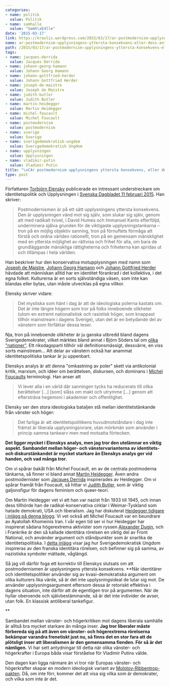 ```yaml
---
categories:
- name: politik
  value: Politik
- name: samhalle
  value: "Samh\xE4lle"
date: '2015-03-17'
link: https://kraulis.wordpress.com/2015/03/17/ar-postmodernism-upplysningens-yttersta-konsekvens-eller-dess-antites/
name: ar-postmodernism-upplysningens-yttersta-konsekvens-eller-dess-antites
path: /2015/03/17/ar-postmodernism-upplysningens-yttersta-konsekvens-eller-dess-antites/
tags:
- name: jacques-derrida
  value: Jacques Derrida
- name: johann-georg-hamann
  value: Johann Georg Hamann
- name: johann-gottfried-herder
  value: Johann Gottfried Herder
- name: joseph-de-maistre
  value: Joseph de Maistre
- name: judith-butler
  value: Judith Butler
- name: martin-heidegger
  value: Martin Heidegger
- name: michel-foucault
  value: Michel Foucault
- name: postmodernism
  value: postmodernism
- name: sverige
  value: Sverige
- name: sverigedemokratisk-ungdom
  value: Sverigedemokratisk Ungdom
- name: upplysningen
  value: Upplysningen
- name: vladimir-putin
  value: Vladimir Putin
title: "\xC4r postmodernism upplysningens yttersta konsekvens, eller dess antites?"
type: post
---
```

Författaren [Torbjörn Elensky](http://sv.wikipedia.org/wiki/Torbj%C3%B6rn_Elensky) publicerade en intressant understreckare om identitetspolitik och Upplysningen i [Svenska Dagbladet 11 februari 2015](http://www.svd.se/kultur/understrecket/morka-krafter-kan-kapa-upplysningsarv_4289747.svd). Han skriver:

> Postmodernismen är på ett sätt upplysningens yttersta konsekvens. Den är upplysningen vänd mot sig själv, som slukar sig själv, genom att med radikalt tvivel, i David Humes och Immanuel Kants efterföljd, underminera själva grunden för de viktigaste upplysningstankarna – tron på en möjlig objektiv sanning, tron på förnuftets förmåga att förstå och ordna världen rationellt, tron på en gemensam mänsklighet med en yttersta möjlighet av rättvisa och frihet för alla, om bara de grundläggande mänskliga rättigheterna och friheterna kan spridas ut och tillämpas i hela världen.

Han beskriver hur den konservativa motupplysningen med namn som [Joseph de Maistre](http://en.wikipedia.org/wiki/Joseph_de_Maistre), [Johann Georg Hamann](http://en.wikipedia.org/wiki/Johann_Georg_Hamann) och [Johann Gottfried Herder](http://en.wikipedia.org/wiki/Johann_Gottfried_Herder) hävdade att människan alltid har en identitet förankrad i det kollektiva, i det egna folket. Kulturerna är en sorts självständiga väsen, som inte kan blandas eller bytas, utan måste utvecklas på egna villkor.



Elensky skriver vidare:

> Det mystiska som hänt i dag är att de ideologiska polerna kastats om. Det är inte längre högern som tror på folks inneboende olikheter (utom en extremt nationalistisk och rasistisk höger, som knappast tillhör mainstream i dagens Sverige), utan det är en betydande del av vänstern som förfäktar dessa teser.

Nja, tron på inneboende olikheter är ju ganska utbredd bland dagens Sverigedemokrater, vilket märktes bland annat i Björn Söders tal om [olika "nationer"](http://www.dn.se/val/nyval-2015/den-leende-nationalismen/). Ett riksdagsparti tillhör väl definitionsmässigt, dessvärre, en viss sorts mainstream... Att delar av vänstern också har anammat identitetspolitiska tankar är ju uppenbart.

Elenskys analys är att denna "omkastning av poler" skett via antikolonial kritik, marxism, och idéer om berättelsen, diskursen, och dominans i [Michel Foucaults](http://en.wikipedia.org/wiki/Michel_Foucault) terminologi. Han anser att 

> Vi lever alla i en värld där sanningen tycks ha reducerats till olika berättelser [...] [som] slåss om makt och utrymme [...] genom att eftersträva hegemoni i akademier och offentlighet.

Elensky ser den stora ideologiska bataljen stå mellan identitetstänkande från vänster och höger:

> Det farliga är att identitetspolitikens huvudmotståndare i dag inte främst är liberala upplysningsivrare, utan mörkmän som använder i princip samma tankearv men med motsatta förtecken.

**Det ligger mycket i Elenskys analys, men jag tror den utelämnar en viktig aspekt. Sambandet mellan höger- och vänstervarianterna av identitets- och diskurstänkandet är mycket starkare än Elenskys analys ger vid handen, och vad många tror.**

Om vi spårar bakåt från Michel Foucault, en av de centrala postmoderna tänkarna, så finner vi bland annat [Martin Heidegger](http://en.wikipedia.org/wiki/Martin_Heidegger). Även andra postmodernister som [Jacques Derrida](http://en.wikipedia.org/wiki/Jacques_Derrida) inspirerades av Heidegger. Om vi spårar framåt från Foucault, så hittar vi [Judith Butler](http://en.wikipedia.org/wiki/Judith_Butler), som är viktig galjonsfigur för dagens feminism och queer-teori.

Om Martin Heidegger vet vi att han var nazist från 1933 till 1945, och innan dess tillhörde han de radikal-konservativa cirklar i Weimar-Tyskland som hatade demokrati, USA och liberalism. Jag har diskuterat [Heidegger tidigare i inlägg på denna blogg](/tag/martin-heidegger/). Vi vet också att Michel Foucault var en beundrare av Ayatollah Khomeinis Iran. I vår egen tid ser vi hur Heidegger har inspirerat sådana högerextrema aktivister som ryssen [Alexander Dugin](/tag/alexander-dugin/), och i Frankrike är den så kallade identitära rörelsen en viktig del av Front National, och använder argument och ståndpunkter som är snarlika de identitetspolitiska. I [detta inlägg](/2014/05/28/sa-ser-den-moderna-nazismen-ut/) visar jag hur Sverigedemokratisk Ungdom inspireras av den franska identitära rörelsen, och befinner sig på samma, av nazistiska symboler mättade, våglängd.

Så jag vill därför foga ett korrektiv till Elenskys slutsats om att postmodernismen är upplysningens yttersta konsekvens. **När identitärer och identitetspolitiker använder sig av kvasi-demokratiska argument om olika kulturers lika värde, så är det inte upplysningsideal de lutar sig mot. De använder upplysningsargument eftersom dessa är retoriskt effektiva i dagens situation, inte därför att de egentligen tror på argumenten. När de hyllar oberoende och självbestämmande, så är det inte individer de avser, utan folk. En klassisk antiliberal tankefigur.

**

Sambandet mellan vänster- och högerkritiken mot dagens liberala samhälle är alltså bra mycket starkare än många inser. **Jag tror liberaler måste förbereda sig på att även om vänster- och högerextrema rörelserna bekämpar varandra frenetiskt just nu, så finns det en stor fara att de plötsligt inser att liberalismen är den gemensamma fienden. För så är det nämligen.** Vi har sett antydningar till detta när olika vänster- och högerkrafter i Europa båda visar förståelse för Vladimir Putins välde.

Den dagen kan ligga närmare än vi tror när Europas vänster- och högerkrafter skapar en modern ideologisk variant av [Molotov-Ribbentrop-pakten](http://sv.wikipedia.org/wiki/Molotov%E2%80%93Ribbentrop-pakten). Då, om inte förr, kommer det att visa sig vilka som är demokrater, och vilka som inte är det.

